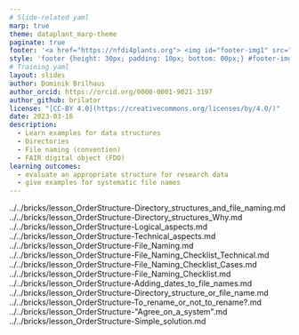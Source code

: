 ```yaml
---
# Slide-related yaml
marp: true
theme: dataplant_marp-theme
paginate: true
footer: '<a href="https://nfdi4plants.org"> <img id="footer-img1" src="../../images/_logos/DataPLANT/DataPLANT_logo_square_bg_transparent.svg"></a> <a href="https://creativecommons.org/licenses/by/4.0/"><img id="footer-img2" src="../../images/_logos/CreativeCommons/by.svg"> </a>'
style: 'footer {height: 30px; padding: 10px; bottom: 00px;} #footer-img1 {height: 30px; padding-left: 0px;} #footer-img2 {height: 20px; padding-left: 20px; opacity: 0.5;}'
# Training yaml
layout: slides
author: Dominik Brilhaus
author_orcid: https://orcid.org/0000-0001-9021-3197
author_github: brilator
license: "[CC-BY 4.0](https://creativecommons.org/licenses/by/4.0/)"
date: 2023-03-16
description:
  - Learn examples for data structures
  - Directories
  - File naming (convention)
  - FAIR digital object (FDO)
learning outcomes:
  - evaluate an appropriate structure for research data
  - give examples for systematic file names
---
```


../../bricks/lesson_OrderStructure-Directory_structures_and_file_naming.md
../../bricks/lesson_OrderStructure-Directory_structures_Why.md
../../bricks/lesson_OrderStructure-Logical_aspects.md
../../bricks/lesson_OrderStructure-Technical_aspects.md
../../bricks/lesson_OrderStructure-File_Naming.md
../../bricks/lesson_OrderStructure-File_Naming_Checklist_Technical.md
../../bricks/lesson_OrderStructure-File_Naming_Checklist_Cases.md
../../bricks/lesson_OrderStructure-File_Naming_Checklist.md
../../bricks/lesson_OrderStructure-Adding_dates_to_file_names.md
../../bricks/lesson_OrderStructure-Directory_structure_or_file_name.md
../../bricks/lesson_OrderStructure-To_rename_or_not_to_rename?.md
../../bricks/lesson_OrderStructure-"Agree_on_a_system".md
../../bricks/lesson_OrderStructure-Simple_solution.md
